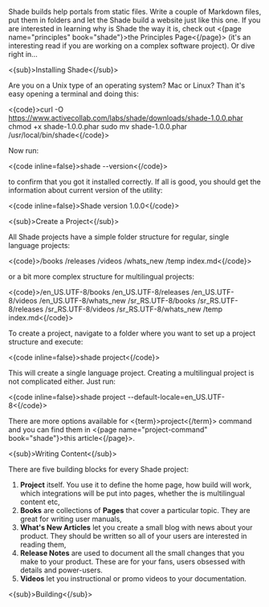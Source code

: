 Shade builds help portals from static files. Write a couple of Markdown files, put them in folders and let the Shade build a website just like this one. If you are interested in learning why is Shade the way it is, check out <{page name="principles" book="shade"}>the Principles Page<{/page}> (it's an interesting read if you are working on a complex software project). Or dive right in…

<{sub}>Installing Shade<{/sub}>

Are you on a Unix type of an operating system? Mac or Linux? Than it's easy opening a terminal and doing this:

<{code}>curl -O https://www.activecollab.com/labs/shade/downloads/shade-1.0.0.phar
chmod +x shade-1.0.0.phar
sudo mv shade-1.0.0.phar /usr/local/bin/shade<{/code}>

Now run:

<{code inline=false}>shade --version<{/code}>

to confirm that you got it installed correctly. If all is good, you should get the information about current version of the utility:

<{code inline=false}>Shade version 1.0.0<{/code}>

<{sub}>Create a Project<{/sub}>

All Shade projects have a simple folder structure for regular, single language projects:

<{code}>/books
/releases
/videos
/whats_new
/temp
index.md<{/code}>

or a bit more complex structure for multilingual projects:

<{code}>/en_US.UTF-8/books
/en_US.UTF-8/releases
/en_US.UTF-8/videos
/en_US.UTF-8/whats_new
/sr_RS.UTF-8/books
/sr_RS.UTF-8/releases
/sr_RS.UTF-8/videos
/sr_RS.UTF-8/whats_new
/temp
index.md<{/code}>

To create a project, navigate to a folder where you want to set up a project structure and execute:

<{code inline=false}>shade project<{/code}>

This will create a single language project. Creating a multilingual project is not complicated either. Just run:

<{code inline=false}>shade project --default-locale=en_US.UTF-8<{/code}>

There are more options available for <{term}>project<{/term}> command and you can find them in <{page name="project-command" book="shade"}>this article<{/page}>.

<{sub}>Writing Content<{/sub}>

There are five building blocks for every Shade project:

1. **Project** itself. You use it to define the home page, how build will work, which integrations will be put into pages, whether the is multilingual content etc,
2. **Books** are collections of **Pages** that cover a particular topic. They are great for writing user manuals,
3. **What's New Articles** let you create a small blog with news about your product. They should be written so all of your users are interested in reading them,
4. **Release Notes** are used to document all the small changes that you make to your product. These are for your fans, users obsessed with details and power-users.
5. **Videos** let you instructional or promo videos to your documentation.

<{sub}>Building<{/sub}>